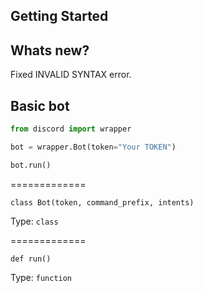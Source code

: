## Getting Started

## Whats new?

Fixed INVALID SYNTAX error.

## Basic bot

```python
from discord import wrapper

bot = wrapper.Bot(token="Your TOKEN")

bot.run()
``` 

=============

`class Bot(token, command_prefix, intents)`

Type:
	`class`
	
=============
	
`def run()`

Type:
	`function`